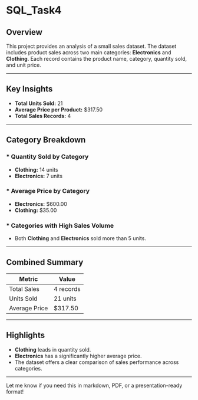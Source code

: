 # SQL_Task4

## Overview

This project provides an analysis of a small sales dataset. The dataset includes product sales across two main categories: **Electronics** and **Clothing**. Each record contains the product name, category, quantity sold, and unit price.

---

## Key Insights

* **Total Units Sold:** 21
* **Average Price per Product:** \$317.50
* **Total Sales Records:** 4

---

## Category Breakdown

### * Quantity Sold by Category

* **Clothing:** 14 units
* **Electronics:** 7 units

### * Average Price by Category

* **Electronics:** \$600.00
* **Clothing:** \$35.00

### * Categories with High Sales Volume

* Both **Clothing** and **Electronics** sold more than 5 units.

---

## Combined Summary

| Metric        | Value     |
| ------------- | --------- |
| Total Sales   | 4 records |
| Units Sold    | 21 units  |
| Average Price | \$317.50  |

---

## Highlights

* **Clothing** leads in quantity sold.
* **Electronics** has a significantly higher average price.
* The dataset offers a clear comparison of sales performance across categories.

---

Let me know if you need this in markdown, PDF, or a presentation-ready format!

